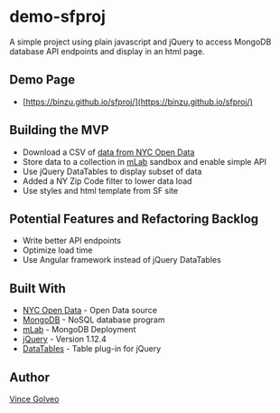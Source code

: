 # demo-sfproj
A simple project using plain javascript and jQuery to access MongoDB database API endpoints and display in an html page.

## Demo Page
* [https://binzu.github.io/sfproj/](https://binzu.github.io/sfproj/)

## Building the MVP
* Download a CSV of [data from NYC Open Data](https://data.cityofnewyork.us/Housing-Development/DOB-Job-Application-Filings/ic3t-wcy2)
* Store data to a collection in [mLab](https://mlab.com/) sandbox and enable simple API
* Use jQuery DataTables to display subset of data
* Added a NY Zip Code filter to lower data load
* Use styles and html template from SF site

## Potential Features and Refactoring Backlog
* Write better API endpoints
* Optimize load time
* Use Angular framework instead of jQuery DataTables

## Built With

* [NYC Open Data](https://opendata.cityofnewyork.us/) - Open Data source
* [MongoDB](https://www.mongodb.com/) - NoSQL database program
* [mLab](https://mlab.com/) - MongoDB Deployment
* [jQuery](https://jquery.com/) - Version 1.12.4
* [DataTables](https://datatables.net/) - Table plug-in for jQuery

## Author
[Vince Golveo](https://binzu.github.io/)
